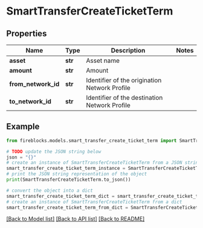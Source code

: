 # SmartTransferCreateTicketTerm


## Properties

Name | Type | Description | Notes
------------ | ------------- | ------------- | -------------
**asset** | **str** | Asset name | 
**amount** | **str** | Amount | 
**from_network_id** | **str** | Identifier of the origination Network Profile | 
**to_network_id** | **str** | Identifier of the destination Network Profile | 

## Example

```python
from fireblocks.models.smart_transfer_create_ticket_term import SmartTransferCreateTicketTerm

# TODO update the JSON string below
json = "{}"
# create an instance of SmartTransferCreateTicketTerm from a JSON string
smart_transfer_create_ticket_term_instance = SmartTransferCreateTicketTerm.from_json(json)
# print the JSON string representation of the object
print(SmartTransferCreateTicketTerm.to_json())

# convert the object into a dict
smart_transfer_create_ticket_term_dict = smart_transfer_create_ticket_term_instance.to_dict()
# create an instance of SmartTransferCreateTicketTerm from a dict
smart_transfer_create_ticket_term_from_dict = SmartTransferCreateTicketTerm.from_dict(smart_transfer_create_ticket_term_dict)
```
[[Back to Model list]](../README.md#documentation-for-models) [[Back to API list]](../README.md#documentation-for-api-endpoints) [[Back to README]](../README.md)



